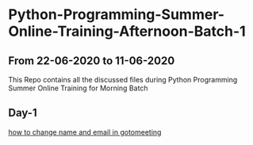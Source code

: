 # Python-Programming-Summer-Online-Training-Afternoon-Batch-1
## From 22-06-2020 to 11-06-2020

This Repo contains all the discussed files during Python Programming Summer Online Training for Morning Batch

## Day-1

[how to change name and email in gotomeeting](https://github.com/AP-State-Skill-Development-Corporation/Python-SIP-Afternoon-Batch-1/blob/master/Day1_22june2020/Gotomeeting/to_change_name_and_email_in_gotomeeting.ipynb)
